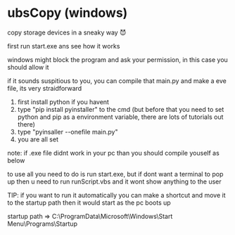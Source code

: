# ubsCopy (windows)
copy storage devices in a sneaky way 😈

first run start.exe ans see how it works

windows might block the program and ask your permission, in this case you should allow it

if it sounds suspitious to you, you can compile that main.py and make a eve file, its very straidforward
1) first install python if you havent
2) type "pip install pyinstaller" to the cmd (but before that you need to set python and pip as a environment variable, there are lots of tutorials out there)
3) type "pyinsaller --onefile main.py"
4) you are all set

note: if .exe file didnt work in your pc than you should compile youself as below



to use all you need to do is run start.exe, but if dont want a terminal to pop up
then u need to run runScript.vbs and it wont show anything to the user

TIP: if you want to run it automatically you can make a shortcut and move it to the startup path then it would start as the pc boots up

startup path => C:\ProgramData\Microsoft\Windows\Start Menu\Programs\Startup

